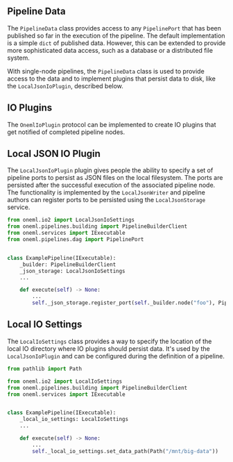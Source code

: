 ## Pipeline Data

The `PipelineData` class provides access to any `PipelinePort` that has been published so far 
in the execution of the pipeline. The default implementation is a simple `dict` of published 
data. However, this can be extended to provide more sophisticated data access, such as a 
database or a distributed file system.

With single-node pipelines, the `PipelineData` class is used to provide access to the data and to
implement plugins that persist data to disk, like the `LocalJsonIoPlugin`, described below.

## IO Plugins

The `OnemlIoPlugin` protocol can be implemented to create IO plugins that get notified of 
completed pipeline nodes.

## Local JSON IO Plugin

The `LocalJsonIoPlugin` plugin gives people the ability to specify a set of pipeline ports to 
persist as JSON files on the local filesystem. The ports are persisted after the successful 
execution of the associated pipeline node. The functionality is implemented by the 
`LocalJsonWriter` and pipeline authors can register ports to be persisted using the 
`LocalJsonStorage` service.

```python
from oneml.io2 import LocalJsonIoSettings
from oneml.pipelines.building import PipelineBuilderClient
from oneml.services import IExecutable
from oneml.pipelines.dag import PipelinePort


class ExamplePipeline(IExecutable):
    _builder: PipelineBuilderClient
    _json_storage: LocalJsonIoSettings
    ...

    def execute(self) -> None:
        ...
        self._json_storage.register_port(self._builder.node("foo"), PipelinePort("bar"))
```

## Local IO Settings

The `LocalIoSettings` class provides a way to specify the location of the local IO directory 
where IO plugins should persist data. It's used by the `LocalJsonIoPlugin` and can be configured
during the definition of a pipeline.

```python
from pathlib import Path

from oneml.io2 import LocalIoSettings
from oneml.pipelines.building import PipelineBuilderClient
from oneml.services import IExecutable


class ExamplePipeline(IExecutable):
    _local_io_settings: LocalIoSettings
    ...

    def execute(self) -> None:
        ...
        self._local_io_settings.set_data_path(Path("/mnt/big-data"))
```
